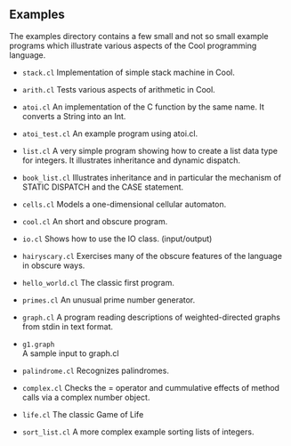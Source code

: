 ## Examples
The examples directory contains a few small and not so small
example programs which illustrate various aspects of the Cool
programming language.

* `stack.cl`
Implementation of simple stack machine in Cool.
* `arith.cl`
Tests various aspects of arithmetic in Cool.
* `atoi.cl`
An implementation of the C function by the same name. It converts a String into an Int.

* `atoi_test.cl`
An example program using atoi.cl.

* `list.cl`
A very simple program showing how to create a list data type for integers. It illustrates inheritance and dynamic dispatch.

* `book_list.cl`
Illustrates inheritance and in particular the mechanism of STATIC DISPATCH and the CASE statement.

* `cells.cl`
Models a one-dimensional cellular automaton.

* `cool.cl`
An short and obscure program.

* `io.cl`
Shows how to use the IO class. (input/output)
	
* `hairyscary.cl`
Exercises many of the obscure features of the language in obscure ways.			

* `hello_world.cl`
The classic first program.

* `primes.cl`
An unusual prime number generator.

* `graph.cl`
A program reading descriptions of weighted-directed graphs from stdin in text format.

* `g1.graph`	
A sample input to graph.cl

* `palindrome.cl`
Recognizes palindromes.

* `complex.cl`
Checks the = operator and cummulative effects of method calls via a complex number object.

* `life.cl`
The classic Game of Life

* `sort_list.cl`
A more complex example sorting lists of integers.


